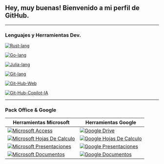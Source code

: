 ## Hey, muy buenas! Bienvenido a mi perfil de GitHub.
---

### Lenguajes y Herramientas Dev.
[![Rust-lang](https://github.com/user-attachments/assets/c51211ca-5efd-4e40-9893-99e122403c0d)](https://www.rust-lang.org/)
<!-- Separador -->
[![Go-lang](https://github.com/user-attachments/assets/c8fbd3de-0237-4e8f-9bd0-7e0a6c2b3585)](https://go.dev/)
<!-- Separador -->
[![Julia-lang](https://github.com/user-attachments/assets/52a693cc-717f-45d2-90b0-e5aeb30a947d)](https://julialang.org/)
<!-- Separador -->
[![Git-lang](https://github.com/user-attachments/assets/222cd1ea-4c51-4d6d-9a50-4980a05ac7e1)](https://git-scm.com/)
<!-- Separador -->
[![Git-Hub-Web](https://github.com/user-attachments/assets/6c778eed-9180-435c-b6c6-96f6a5ddf599)](https://github.com/)
<!-- Separador -->
[![Git-Hub-Copilot-IA](https://github.com/user-attachments/assets/30df3f5d-1340-4330-bf61-8e614c27ccdd)](https://github.com/features/copilot)
<!-- Separador -->
---

### Pack Office & Google

| **Herramientas Microsoft** | **Herramientas Google** |
|----------------------|------------------|
| [![Microsoft Access](https://img.shields.io/badge/Microsoft_Access-aa2800?style=for-the-badge&logo=Tmux&labelColor=000000&logoColor=ffffff)](https://www.microsoft.com/es-ar/microsoft-365/access) | [![Google Drive](https://img.shields.io/badge/Google_Drive-aa2800?style=for-the-badge&logo=GoogleDrive&labelColor=000000&logoColor=ffffff)](https://drive.google.com/drive) |
| [![Microsoft Hojas De Calculo](https://img.shields.io/badge/Microsoft_Excel-007846?style=for-the-badge&logo=Tmux&labelColor=000000&logoColor=ffffff)](https://www.microsoft.com/es-ar/microsoft-365/excel) | [![Google Hojas De Calculo](https://img.shields.io/badge/Google_Sheets-007846?style=for-the-badge&logo=Google&labelColor=000000&logoColor=ffffff)](https://docs.google.com/spreadsheets/) |
| [![Microsoft Presentaciones](https://img.shields.io/badge/Microsoft_PowerPoint-d27800?style=for-the-badge&logo=Tmux&labelColor=000000&logoColor=ffffff)](https://www.microsoft.com/es-ar/microsoft-365/powerpoint) | [![Google Presentaciones](https://img.shields.io/badge/Google_Slides-d27800?style=for-the-badge&logo=Google&labelColor=000000&logoColor=ffffff)](https://docs.google.com/presentation/) |
| [![Microsoft Documentos](https://img.shields.io/badge/Microsoft_Word-005a96?style=for-the-badge&logo=Tmux&labelColor=000000&logoColor=ffffff)](https://www.microsoft.com/es-ar/microsoft-365/word) | [![Google Documentos](https://img.shields.io/badge/Google_Docs-005a96?style=for-the-badge&logo=Google&labelColor=000000&logoColor=ffffff)](https://docs.google.com/document/) |

<!-- Aqui empieza el texto invisible
---
### Sistemas embebidos.
[![Espressif](https://img.shields.io/badge/Espressif-eb4141?style=for-the-badge&logo=espressif&labelColor=000000&logoColor=ffffff)](https://www.espressif.com/) 
[![Arduino](https://img.shields.io/badge/Arduino-00979D?style=for-the-badge&logo=arduino&labelColor=000000&logoColor=ffffff)](https://www.arduino.cc/)

---
### Desarrollo de videojuegos.
[![Bevy](https://img.shields.io/badge/Bevy-373737?style=for-the-badge&logo=bevy&labelColor=000000&logoColor=ffffff)](https://bevyengine.org/)

### Sistemas de redes, comunicacion y bases de datos.
![AWS](https://img.shields.io/badge/AWS-%23FF9900.svg?style=for-the-badge&logo=amazon-aws&logoColor=white)
![Azure](https://img.shields.io/badge/azure-%230072C6.svg?style=for-the-badge&logo=microsoftazure&logoColor=white)
![MySQL](https://img.shields.io/badge/mysql-4479A1.svg?style=for-the-badge&logo=mysql&logoColor=white)

 Aqui termina el texto invisible -->
